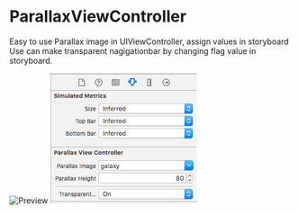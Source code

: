 # ParallaxViewController
Easy to use Parallax image in UIViewController, assign values in storyboard
Use can make transparent nagigationbar by changing flag value in storyboard.

![Preview](Parallex.gif)  ![Preview](storyboard.png)
